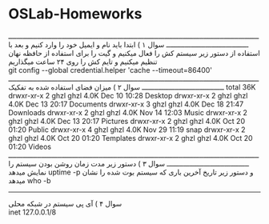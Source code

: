 # OSLab-Homeworks
ــــــــــــــــــــــــــــــــــــــــــــــــــــــــــــــــــــــــــــــــــــــــــــــــــــــــــــــــــــــــــــــــــــــــــــــــــــــــــــــــــ
سوال ۱ ) ابتدا باید نام و ایمیل خود را وارد کنیم و بعد با استفاده از دستور زیر سیستم کش را فعال میکنیم و گیت را برای استفاده از حافظه نهان تنظیم میکنیم و تایم کش را روی ۲۴ ساعت میگذاریم    
git config --global credential.helper 'cache --timeout=86400'
ــــــــــــــــــــــــــــــــــــــــــــــــــــــــــــــــــــــــــــــــــــــــــــــــــــــــــــــــــــــــــــــــــــــــــــــــــــــــــــــــــ
سوال ۲ ) میزان فضای استفاده شده به تفکیک 
total 36K
drwxr-xr-x 2 ghzl ghzl 4.0K Dec 10 10:28 Desktop
drwxr-xr-x 2 ghzl ghzl 4.0K Dec 13 20:17 Documents
drwxr-xr-x 3 ghzl ghzl 4.0K Dec 18 21:47 Downloads
drwxr-xr-x 2 ghzl ghzl 4.0K Nov 14 12:03 Music
drwxr-xr-x 2 ghzl ghzl 4.0K Dec 13 20:17 Pictures
drwxr-xr-x 2 ghzl ghzl 4.0K Oct 20 01:20 Public
drwxr-xr-x 4 ghzl ghzl 4.0K Nov 29 11:19 snap
drwxr-xr-x 2 ghzl ghzl 4.0K Oct 20 01:20 Templates
drwxr-xr-x 2 ghzl ghzl 4.0K Oct 20 01:20 Videos
ــــــــــــــــــــــــــــــــــــــــــــــــــــــــــــــــــــــــــــــــــــــــــــــــــــــــــــــــــــــــــــــــــــــــــــــــــــــــــــــــــ
سوال ۳ ) دستور زیر مدت زمان روشن بودن سیستم را نمایش میدهد
uptime -p
و دستور زیر تاریخ آخرین باری که سیستم بوت شده را نشان میدهد
who -b
______________________________________________________________________________________________________________________________________________________________________________
سوال ۴ ) آی پی سیستم در شبکه محلی  
inet 127.0.0.1/8
